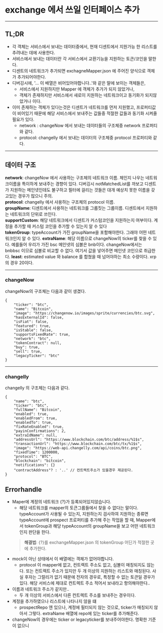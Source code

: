 # exchange 에서 쓰일 인터페이스 추가
---

## TL;DR
- 각 객체는 서비스에서 보내는 데이터중에서, 현재 디센트에서 지원가능 한 리스트를 추려내는 데에 사용한다.
- 서비스에서 보내는 데이터란 각 서비스에서 교환기능을 지원하는 토큰/코인을 말한다.
- 디센트의 네트워크가 추가되면 exchagneMapper.json 에 주어진 양식으로 객체가 추가되어야한다.
- 디버깅시에, '... 이 배열은 비어있어야합니다..'와 같은 말에 보이는 객체들은,
  - 서비스에서 지원하지만 Mapper 에 객체가 추가가 되지 않았거나,
  - 객체가 존재하지만 서비스에서 새로이 지원하는 네트워크이고 동기화가 되지않았거나 이다.
- 이미 존재하는 객체가 있다는것은 디센트가 네트워크를 먼저 지원했고, 프로퍼티값이 비어있기 때문에 해당 서비스에서 보내주는 값들중 적절한 값들과 동기화 시켜줄 필요가 있다.
  - network : changeNow 에서 보내는 데이터들의 구조체중 network 프로퍼티와 같다.
  - protocol: changelly 에서 보내는 데이터의 구조체중 protocol 프로퍼티와 같다.
---
## 데이터 구조

**network**: changeNow 에서 사용하는 구조체의 네트워크 이름. 체인지 나우는 네트워크이름을 특이하게 보내주는 경향이 있다. 디버깅시 notMatchedList를 까보고 디센트가 지원하는 메인넷인데도 불구하고 필터에 걸리는 것들은 대개 예상치 못한 이름을 갖고있는 경우가 많으니 주의.<br>
**protocol**: changelly 에서 사용하는 구조체의 protocol 이름. <br>
**groupName**: 디센트에서 사용하는 네트워크를 그룹짓는 그룹이름. 디센트에서 지원하는 네트워크의 단위로 쓰인다.<br>
**supportCustom**: 해당 네트워크에서 디센트가 커스텀코인을 지원하는지 여부이다. 계정을 추가할 때 커스텀 코인을 추가할 수 있는지 알 수 있다 <br>
**tokenGroup**: typeAccount가 가진 groupName을 포함해야한다. 그래야 어떤 네트워크인지 알 수 있다.
**extraName**: 해당 이름으로 changeNow의 ticker를 찾을 수 있다. 예를들어 우리가 가진 bsc 메인넷의 심볼은 bnb이다. changeNow에서는 bnbbsc 이므로 심볼로 비교할 수 없다. 여기서 값을 넣어주면 메인넷 코인으로 취급한다.
**least**: estimated value 와 balance 를 합쳤을 때 넘어야하는 최소 수량이다. xrp의 경우 20이다.

---
### changeNow
changeNow의 구조체는 다음과 같이 생겼다.
```
{
    "ticker": "btc",
    "name": "Bitcoin",
    "image": "https://changenow.io/images/sprite/currencies/btc.svg",
    "hasExternalId": false,
    "isFiat": false,
    "featured": true,
    "isStable": false,
    "supportsFixedRate": true,
    "network": "btc",
    "tokenContract": null,
    "buy": true,
    "sell": true,
    "legacyTicker": "btc"
}
```
---
### changelly
changelly 의 구조체는 다음과 같다.
```
{
    "name": "btc",
    "ticker": "btc",
    "fullName": "Bitcoin",
    "enabled": true,
    "enabledFrom": true,
    "enabledTo": true,
    "fixRateEnabled": true,
    "payinConfirmations": 2,
    "extraIdName": null,
    "addressUrl": "https://www.blockchain.com/btc/address/%1$s",
    "transactionUrl": "https://www.blockchain.com/btc/tx/%1$s",
    "image": "https://web-api.changelly.com/api/coins/btc.png",
    "fixedTime": 1200000,
    "protocol": "BTC",
    "blockchain": "bitcoin",
    "notifications": {}
    "contractAddress"? : '..' // 컨트렉트주소가 있을경우 제공된다.
}
```
## Errorhandle

- Maper에 계정의 네트워크 {?}가 등록되어있지않습니다.
  - 해당 네트워크를 mapper의 토큰그룹들에서 찾을 수 없다는 말이다. typeAccount가 사용될 수 있는지, 지원하는지 검사하여 지원하는 종류면 typeAccount에 prospect 프로퍼티를 추가해 주는 작업을 할 때, Mapper에서 tokenGroup과 해당 typeAccount의 groupName을 보고 어떤 네트워크인지 판단을 한다. 
  > **해결법**: {?}를 exchangeMapper.json 의 tokenGroup 어딘가 적절한 곳에 추가한다. 
- mock이 아닌 상태에서 이 배열에는 객체가 없어야합니다.
  - protocol 이 mapper에 없고, 컨트렉트 주소도 없고, 심볼이 매칭되지도 않는다. 또는 컨트렉트 주소가 있지만 두 개 이상의 지원하는 리스트와 매칭된다. 사실 후자는 그럴리가 없기 때문에 전자의 경우로, 특정할 수 없는 토큰일 경우가 있다. 해당 서비스에 제대로 컨트렉트 주소 적어서 보내라고 항의해야한다..
- 이름과 네트워크 주소가 같지만..
  - 두 개 이상의 서비스에서 다른 컨트렉트 주소를 보내주는 경우이다.
- 계정을 추가하였으나 리스트에 나타나지 않을 떄
  - prospectRepo 엔 있으나, 계정에 필터되지 않는 것으로, ticker가 매칭되지 않아서 그렇다. extraName 배열에 repo에 있는 ticker를 추가해준다.
- changeNow의 경우에는 ticker or legacyticker를 보내주어야한다. 명확한 기준이 없으니